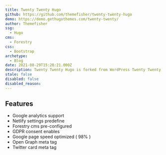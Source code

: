 ```yaml
---
title: Twenty Twenty Hugo
github: https://github.com/themefisher/twenty-twenty-hugo
demo: https://demo.gethugothemes.com/twenty-twenty/
author: Themefisher
ssg:
  - Hugo
cms:
  - Forestry
css:
  - Bootstrap
archetype:
  - Blog
date: 2021-08-29T15:28:21.000Z
description: Twenty Twenty Hugo is forked from WordPress Twenty Twenty theme. It's fully functional like the WordPress theme.
stale: false
disabled: false
disabled_reason:
---
```


## Features
* Google analytics support
* Netlify settings predefine
* Forestry cms pre-configured
* GDPR consent enables
* Google page speed optimized ( 98% )
* Open Graph meta tag
* Twitter card meta tag